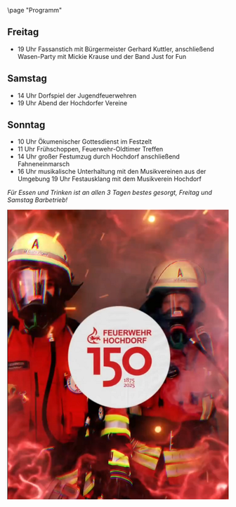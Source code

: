 \page "Programm"

## Freitag

* 19 Uhr Fassanstich mit Bürgermeister Gerhard Kuttler, anschließend Wasen-Party mit Mickie Krause und der Band Just for Fun

## Samstag

* 14 Uhr Dorfspiel der Jugendfeuerwehren
* 19 Uhr Abend der Hochdorfer Vereine

## Sonntag

* 10 Uhr Ökumenischer Gottesdienst im Festzelt
* 11 Uhr Frühschoppen, Feuerwehr-Oldtimer Treffen
* 14 Uhr großer Festumzug durch Hochdorf anschließend Fahneneinmarsch
* 16 Uhr musikalische Unterhaltung mit den Musikvereinen aus der Umgebung 19 Uhr Festausklang mit dem Musikverein Hochdorf

_Für Essen und Trinken ist an allen 3 Tagen bestes gesorgt, Freitag und Samstag Barbetrieb!_

![](Documentation/img/short.png)
